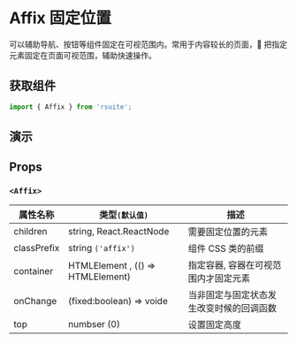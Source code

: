 # Affix 固定位置

可以辅助导航、按钮等组件固定在可视范围内。常用于内容较长的页面， 把指定元素固定在页面可视范围，辅助快速操作。

## 获取组件

```js
import { Affix } from 'rsuite';
```

## 演示

<!--{demo}-->

## Props

### `<Affix>`

| 属性名称    | 类型`(默认值)`                    | 描述                                     |
| ----------- | --------------------------------- | ---------------------------------------- |
| children    | string, React.ReactNode           | 需要固定位置的元素                       |
| classPrefix | string `('affix')`                | 组件 CSS 类的前缀                        |
| container   | HTMLElement , (() => HTMLElement) | 指定容器, 容器在可视范围内才固定元素     |
| onChange    | (fixed:boolean) => voide          | 当非固定与固定状态发生改变时候的回调函数 |
| top         | numbser (0)                       | 设置固定高度                             |
